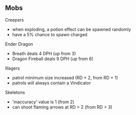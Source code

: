 ## Mobs

Creepers
- when exploding, a potion effect can be spawned randomly
- have a 5% chance to spawn charged

Ender Dragon
- Breath deals 4 DPH (up from 3)
- Dragon Fireball deals 9 DPH (up from 6)

Illagers
- patrol minimum size increased (RD + 2, from RD + 1)
- patrols will always contain a Vindicator

Skeletons
- 'inaccuracy' value is 1 (from 2)
- can shoot flaming arrows at RD > 2 (from RD > 3)
